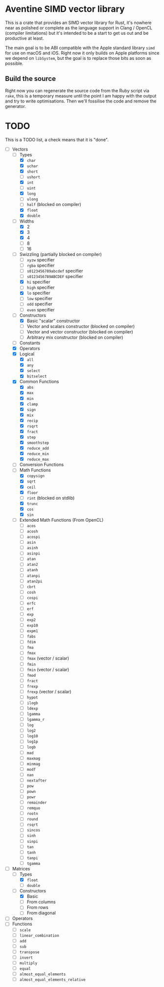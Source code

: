 # Aventine SIMD vector library #

This is a crate that provides an SIMD vector library for Rust, it's nowhere near as polished or complete as the language support in Clang / OpenCL (compiler limitations) but it's intended to be a start to get us out and be productive at least.

The main goal is to be ABI compatible with the Apple standard library `simd` for use on macOS and iOS. Right now it only builds on Apple platforms since we depend on `libSystem`, but the goal is to replace those bits as soon as possible.

## Build the source ##

Right now you can regenerate the source code from the Ruby script via `rake`, this is a temporary measure until the point I am happy with the output and try to write optimisations. Then we'll fossilise the code and remove the generator.

# TODO #

This is a TODO list, a check means that it is "done".

 - [ ] Vectors
   - [ ] Types
     - [x] `char`
     - [x] `uchar`
     - [x] `short`
     - [ ] `ushort`
     - [x] `int`
     - [ ] `uint`
     - [x] `long`
     - [ ] `ulong`
     - [ ] `half` (blocked on compiler)
     - [x] `float`
     - [x] `double`
   - [ ] Widths
     - [x] 2
     - [x] 3
     - [x] 4
     - [ ] 8
     - [ ] 16
   - [ ] Swizzling (partially blocked on compiler)
     - [ ] `xyzw` specifier
     - [ ] `rgba` specifier
     - [ ] `s0123456789abcdef` specifier
     - [ ] `s0123456789ABCDEF` specifier
     - [x] `hi` specifier
     - [ ] `high` specifier
     - [x] `lo` specifier
     - [ ] `low` specifier
     - [ ] `odd` specifier
     - [ ] `even` specifier
   - [ ] Constructors
     - [x] Basic "scalar" constructor
     - [ ] Vector and scalars constructor (blocked on compiler)
     - [ ] Vector and vector constructor (blocked on compiler)
     - [ ] Arbitrary mix constructor (blocked on compiler)
   - [ ] Constants
   - [x] Operators
   - [x] Logical
     - [x] `all`
     - [x] `any`
     - [x] `select`
     - [x] `bitselect`
   - [x] Common Functions
     - [x] `abs`
     - [x] `max`
     - [x] `min`
     - [x] `clamp`
     - [x] `sign`
     - [x] `mix`
     - [x] `recip`
     - [x] `rsqrt`
     - [x] `fract`
     - [x] `step`
     - [x] `smoothstep`
     - [x] `reduce_add`
     - [x] `reduce_min`
     - [x] `reduce_max`
   - [ ] Conversion Functions
   - [ ] Math Functions
     - [x] `copysign`
     - [x] `sqrt`
     - [x] `ceil`
     - [x] `floor`
     - [ ] `rint` (blocked on stdlib)
     - [x] `trunc`
     - [x] `cos`
     - [x] `sin`
   - [ ] Extended Math Functions (From OpenCL)
     - [ ] `acos`
     - [ ] `acosh`
     - [ ] `acospi`
     - [ ] `asin`
     - [ ] `asinh`
     - [ ] `asinpi`
     - [ ] `atan`
     - [ ] `atan2`
     - [ ] `atanh`
     - [ ] `atanpi`
     - [ ] `atan2pi`
     - [ ] `cbrt`
     - [ ] `cosh`
     - [ ] `cospi`
     - [ ] `erfc`
     - [ ] `erf`
     - [ ] `exp`
     - [ ] `exp2`
     - [ ] `exp10`
     - [ ] `expm1`
     - [ ] `fabs`
     - [ ] `fdim`
     - [ ] `fma`
     - [ ] `fmax`
     - [ ] `fmax` (vector / scalar)
     - [ ] `fmin`
     - [ ] `fmin` (vector / scalar)
     - [ ] `fmod`
     - [ ] `fract`
     - [ ] `frexp`
     - [ ] `frexp` (vector / scalar)
     - [ ] `hypot`
     - [ ] `ilogb`
     - [ ] `ldexp`
     - [ ] `lgamma`
     - [ ] `lgamma_r`
     - [ ] `log`
     - [ ] `log2`
     - [ ] `log10`
     - [ ] `log1p`
     - [ ] `logb`
     - [ ] `mad`
     - [ ] `maxmag`
     - [ ] `minmag`
     - [ ] `modf`
     - [ ] `nan`
     - [ ] `nextafter`
     - [ ] `pow`
     - [ ] `pown`
     - [ ] `powr`
     - [ ] `remainder`
     - [ ] `remquo`
     - [ ] `rootn`
     - [ ] `round`
     - [ ] `rsqrt`
     - [ ] `sincos`
     - [ ] `sinh`
     - [ ] `sinpi`
     - [ ] `tan`
     - [ ] `tanh`
     - [ ] `tanpi`
     - [ ] `tgamma`
 - [ ] Matrices
   - [ ] Types
     - [x] `float`
     - [ ] `double`
   - [ ] Constructors
     - [x] Basic
     - [ ] From columns
     - [ ] From rows
     - [ ] From diagonal
  - [ ] Operators
  - [ ] Functions
    - [ ] `scale`
    - [ ] `linear_combination`
    - [ ] `add`
    - [ ] `sub`
    - [ ] `transpose`
    - [ ] `invert`
    - [ ] `multiply`
    - [ ] `equal`
    - [ ] `almost_equal_elements`
    - [ ] `almost_equal_elements_relative`
